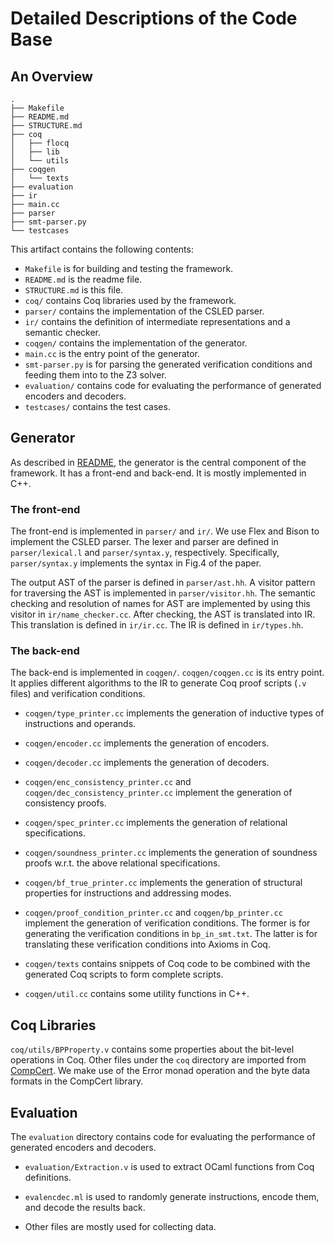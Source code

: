 # Detailed Descriptions of the Code Base

## An Overview


```
.
├── Makefile
├── README.md
├── STRUCTURE.md
├── coq
│   ├── flocq
│   ├── lib
│   └── utils
├── coqgen
│   └── texts
├── evaluation
├── ir
├── main.cc
├── parser
├── smt-parser.py
└── testcases
```

This artifact contains the following contents:

- `Makefile` is for building and testing the framework.
- `README.md` is the readme file.
- `STRUCTURE.md` is this file.
- `coq/` contains Coq libraries used by the framework.
- `parser/` contains the implementation of the CSLED parser.
- `ir/` contains the definition of intermediate representations and a semantic checker.
- `coqgen/` contains the implementation of the generator.
- `main.cc` is the entry point of the generator.  
- `smt-parser.py` is for parsing the generated verification conditions and feeding them
  into to the Z3 solver.  
- `evaluation/` contains code for evaluating the performance of generated encoders and decoders.
- `testcases/` contains the test cases.


## Generator

As described in [README](README.md), the generator is the central
component of the framework. It has a front-end and back-end. It is mostly
implemented in C++.

### The front-end

The front-end is implemented in `parser/` and `ir/`. We use Flex and
Bison to implement the CSLED parser.  The lexer and parser are defined in
`parser/lexical.l` and `parser/syntax.y`, respectively.  Specifically,
`parser/syntax.y` implements the syntax in Fig.4 of the paper. 

The output AST of the parser is defined in `parser/ast.hh`. A visitor
pattern for traversing the AST is implemented in
`parser/visitor.hh`. The semantic checking and resolution of names for
AST are implemented by using this visitor in
`ir/name_checker.cc`. After checking, the AST is translated into
IR. This translation is defined in `ir/ir.cc`. The IR is defined in
`ir/types.hh`.

### The back-end

The back-end is implemented in `coqgen/`.  `coqgen/coqgen.cc` is its
entry point. It applies different algorithms to the IR to
generate Coq proof scripts (`.v` files) and verification conditions.

- `coqgen/type_printer.cc` implements the generation of inductive
  types of instructions and operands.

- `coqgen/encoder.cc` implements the generation of encoders.

- `coqgen/decoder.cc` implements the generation of decoders.

- `coqgen/enc_consistency_printer.cc` and
  `coqgen/dec_consistency_printer.cc` implement the generation of
  consistency proofs.

- `coqgen/spec_printer.cc` implements the generation of relational specifications.

- `coqgen/soundness_printer.cc` implements the generation of soundness
  proofs w.r.t. the above relational specifications.

- `coqgen/bf_true_printer.cc` implements the generation of structural
  properties for instructions and addressing modes.

- `coqgen/proof_condition_printer.cc` and `coqgen/bp_printer.cc`
  implement the generation of verification conditions. The former is
  for generating the verification conditions in `bp_in_smt.txt`. The
  latter is for translating these verification conditions into Axioms
  in Coq.

- `coqgen/texts` contains snippets of Coq code to be combined with
  the generated Coq scripts to form complete scripts.

- `coqgen/util.cc` contains some utility functions in C++.

## Coq Libraries

`coq/utils/BPProperty.v` contains some properties about the bit-level
operations in Coq. Other files under the `coq` directory are imported
from [CompCert](https://compcert.org/). We make use of the Error monad
operation and the byte data formats in the CompCert library.

## Evaluation

The `evaluation` directory contains code for evaluating the performance of
generated encoders and decoders. 

- `evaluation/Extraction.v` is used to extract OCaml functions from
Coq definitions.

- `evalencdec.ml` is used to randomly generate instructions, encode
them, and decode the results back.

- Other files are mostly used for collecting data.




